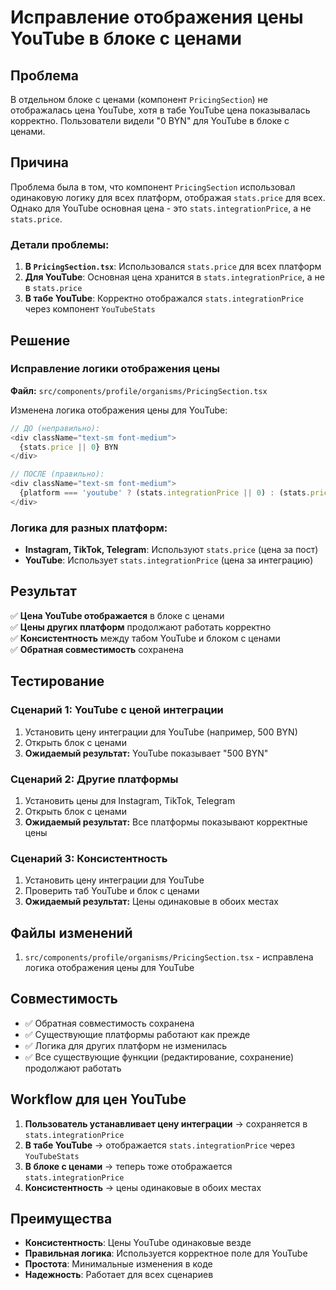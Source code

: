 # Исправление отображения цены YouTube в блоке с ценами

## Проблема

В отдельном блоке с ценами (компонент `PricingSection`) не отображалась цена YouTube, хотя в табе YouTube цена показывалась корректно. Пользователи видели "0 BYN" для YouTube в блоке с ценами.

## Причина

Проблема была в том, что компонент `PricingSection` использовал одинаковую логику для всех платформ, отображая `stats.price` для всех. Однако для YouTube основная цена - это `stats.integrationPrice`, а не `stats.price`.

### Детали проблемы:

1. **В `PricingSection.tsx`**: Использовался `stats.price` для всех платформ
2. **Для YouTube**: Основная цена хранится в `stats.integrationPrice`, а не в `stats.price`
3. **В табе YouTube**: Корректно отображался `stats.integrationPrice` через компонент `YouTubeStats`

## Решение

### Исправление логики отображения цены

**Файл:** `src/components/profile/organisms/PricingSection.tsx`

Изменена логика отображения цены для YouTube:

```typescript
// ДО (неправильно):
<div className="text-sm font-medium">
  {stats.price || 0} BYN
</div>

// ПОСЛЕ (правильно):
<div className="text-sm font-medium">
  {platform === 'youtube' ? (stats.integrationPrice || 0) : (stats.price || 0)} BYN
</div>
```

### Логика для разных платформ:

- **Instagram, TikTok, Telegram**: Используют `stats.price` (цена за пост)
- **YouTube**: Использует `stats.integrationPrice` (цена за интеграцию)

## Результат

✅ **Цена YouTube отображается** в блоке с ценами  
✅ **Цены других платформ** продолжают работать корректно  
✅ **Консистентность** между табом YouTube и блоком с ценами  
✅ **Обратная совместимость** сохранена

## Тестирование

### Сценарий 1: YouTube с ценой интеграции
1. Установить цену интеграции для YouTube (например, 500 BYN)
2. Открыть блок с ценами
3. **Ожидаемый результат:** YouTube показывает "500 BYN"

### Сценарий 2: Другие платформы
1. Установить цены для Instagram, TikTok, Telegram
2. Открыть блок с ценами
3. **Ожидаемый результат:** Все платформы показывают корректные цены

### Сценарий 3: Консистентность
1. Установить цену интеграции для YouTube
2. Проверить таб YouTube и блок с ценами
3. **Ожидаемый результат:** Цены одинаковые в обоих местах

## Файлы изменений

1. `src/components/profile/organisms/PricingSection.tsx` - исправлена логика отображения цены для YouTube

## Совместимость

- ✅ Обратная совместимость сохранена
- ✅ Существующие платформы работают как прежде
- ✅ Логика для других платформ не изменилась
- ✅ Все существующие функции (редактирование, сохранение) продолжают работать

## Workflow для цен YouTube

1. **Пользователь устанавливает цену интеграции** → сохраняется в `stats.integrationPrice`
2. **В табе YouTube** → отображается `stats.integrationPrice` через `YouTubeStats`
3. **В блоке с ценами** → теперь тоже отображается `stats.integrationPrice`
4. **Консистентность** → цены одинаковые в обоих местах

## Преимущества

- **Консистентность**: Цены YouTube одинаковые везде
- **Правильная логика**: Используется корректное поле для YouTube
- **Простота**: Минимальные изменения в коде
- **Надежность**: Работает для всех сценариев

